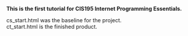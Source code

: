**This is the first tutorial for CIS195 Internet Programming Essentials.**

cs_start.html was the baseline for the project.
<br>
ct_start.html is the finished product.
